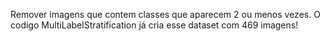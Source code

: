 


Remover imagens que contem classes que aparecem 2 ou menos vezes. O codigo MultiLabelStratification já cria esse dataset com 469 imagens!